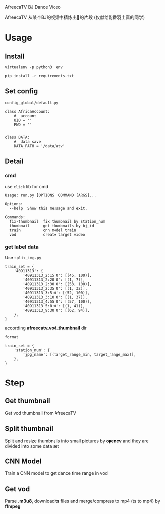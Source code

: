 AfreecaTV BJ Dance Video

AfreecaTV 从某个BJ的视频中精炼出💃的片段 (仅献给能番羽土啬的同学)


# Usage

## Install

```shell
virtualenv -p python3 .env

pip install -r requirements.txt
```

## Set config

`config_global/default.py`

```
class AfricaAccount:
    #  account
    UID = ''
    PWD = ''


class DATA:
    #  data save
    DATA_PATH = '/data/atv'
```

## Detail

### cmd
use `click` lib for cmd

```
Usage: run.py [OPTIONS] COMMAND [ARGS]...

Options:
  --help  Show this message and exit.

Commands:
  fix-thumbnail  fix thumbnail by station_num
  thumbnail      get thumbnails by bj_id
  train          cnn model train
  vod            create target video
```

### get label data

Use `split_img.py`

```
train_set = {
    '40911313': {
        '40911313_2:15:0': [(45, 100)],
        '40911313_2:20:0': [(1, 7)],
        '40911313_2:30:0': [(53, 100)],
        '40911313_2:35:0': [(1, 32)],
        '40911313_3:5:0': [(52, 100)],
        '40911313_3:10:0': [(1, 37)],
        '40911313_4:55:0': [(57, 100)],
        '40911313_5:0:0': [(1, 41)],
        '40911313_9:30:0': [(62, 94)],
    },
}

```

according **afreecatv_vod_thumbnail** dir
```
format

train_set = {
    'station_num': {
        'jpg_name': [(target_range_min, target_range_max)],
    },
}
```


# Step

## Get thumbnail

Get vod thumbnail from AfreecaTV

##  Split thumbnail

Split and resize thumbnails into small pictures by **opencv** and they are divided into some data set

## CNN Model

Train a CNN model to get dance time range in vod

## Get vod

Parse **.m3u8**, download **ts** files and  merge/compress to mp4 (ts to mp4) by **ffmpeg**
